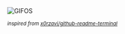 <div align="justify">
<picture>
    <source media="(prefers-color-scheme: dark)" srcset="https://i.ibb.co/ZHk8ZmT/output-gif.gif">
    <source media="(prefers-color-scheme: light)" srcset="https://i.ibb.co/ZHk8ZmT/output-gif.gif">
    <img alt="GIFOS" src="https://i.ibb.co/ZHk8ZmT/output-gif.gif">
</picture>

<sub><i>inspired from [x0rzavi/github-readme-terminal](https://github.com/x0rzavi/github-readme-terminal)</i></sub>

</div>

<!-- Image deletion URL: https://ibb.co/B4SZ1Ns/f1ecc9cac335e103c6679a6db6f437c4 -->